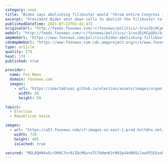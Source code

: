 ```yaml
---
category: news
title: "Biden says abolishing filibuster would 'throw entire Congress into chaos'"
excerpt: "President Biden shot down calls to abolish the filibuster to clear the way for passage of the sweeping Democrat-backed elections overhaul, arguing that any effort to end use of the tactic despite a GOP outcry would jeopardize his entire legislative agenda."
publishedDateTime: 2021-07-22T01:41:47Z
originalUrl: "http://feeds.foxnews.com/~r/foxnews/politics/~3/xo1DjHCpQkk/biden-abolishing-fillibuster-throw-entire-congress-chaos"
webUrl: "http://feeds.foxnews.com/~r/foxnews/politics/~3/xo1DjHCpQkk/biden-abolishing-fillibuster-throw-entire-congress-chaos"
ampWebUrl: "https://www.foxnews.com/politics/biden-abolishing-fillibuster-throw-entire-congress-chaos.amp"
cdnAmpWebUrl: "https://www-foxnews-com.cdn.ampproject.org/c/s/www.foxnews.com/politics/biden-abolishing-fillibuster-throw-entire-congress-chaos.amp"
type: article
quality: 174
heat: 174
published: true

provider:
  name: Fox News
  domain: foxnews.com
  images:
    - url: "https://smartableai.github.io/election/assets/images/organizations/foxnews.com-50x50.jpg"
      width: 50
      height: 50

topics:
  - Election
  - Republican Voice

images:
  - url: "https://a57.foxnews.com/cf-images.us-east-1.prod.boltdns.net/v1/static/694940094001/80949319-7d85-4343-8813-be2da542c83b/127f1c2b-36c9-4e4c-8318-6ee4ccfaa5d8/1280x720/match/720/405/image.jpg?ve=1&tl=1"
    width: 720
    height: 405
    isCached: true

secured: "MGL8QHN4uOirOH9C7nr6iZQcMQu+uTCfb8mnK3rN03p44dNOSLlowVP1EXxohLfD2EUT9k96TtoaDq4jRgdSrS7aanctFVhHIbxsdBzmZR+UTrUm1oXZmnm72k7YNPH5LEtb5tTDRmb2O2LDFIZk41KU0q6tUHteJvacQfOV1saOszvYM9uKrxTxw13S92yWNpozyh4tE2gA48e1IWrrvwV5HAp6vX0sUKK94cGRClleyi+uCTJx0s+ow6Y0TqSFZ91mRjXIRhu88QO0iXMhLXmAR9xmkTTQkCtKArIPBHCUv3/ZW4gbM6TrMJWToLehbeMgHKIs1qxYfdjdqzk4ytPO2xF9mG3sxhHxABjHcY0=;wnOxpYoJGAYg2A41VRBJsA=="
---
```



